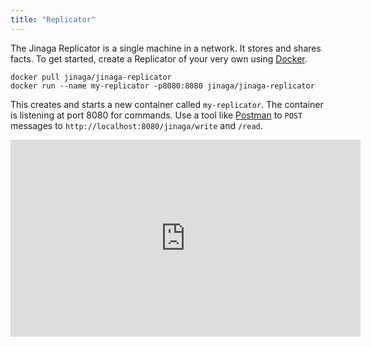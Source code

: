 ```yaml
---
title: "Replicator"
---
```


The Jinaga Replicator is a single machine in a network.
It stores and shares facts.
To get started, create a Replicator of your very own using [Docker](https://www.docker.com/products/docker-desktop/).

```
docker pull jinaga/jinaga-replicator
docker run --name my-replicator -p8080:8080 jinaga/jinaga-replicator
```

This creates and starts a new container called `my-replicator`.
The container is listening at port 8080 for commands.
Use a tool like [Postman](https://www.postman.com/) to `POST` messages to `http://localhost:8080/jinaga/write` and `/read`.

<iframe width="560" height="315" src="https://www.youtube.com/embed/wXCeZ0RDtmg?start=1182" title="YouTube video player" frameborder="0" allow="accelerometer; autoplay; clipboard-write; encrypted-media; gyroscope; picture-in-picture" allowfullscreen></iframe>